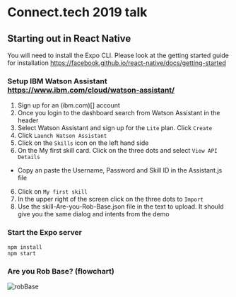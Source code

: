 # Connect.tech 2019 talk
## Starting out in React Native

You will need to install the Expo CLI. Please look at the getting started guide for installation https://facebook.github.io/react-native/docs/getting-started

### Setup IBM Watson Assistant https://www.ibm.com/cloud/watson-assistant/
1. Sign up for an (ibm.com)[] account
2. Once you login to the dashboard  search from Watson Assistant in the header
3. Select Watson Assistant and sign up for the `Lite` plan. Click `Create`
4. Click `Launch Watson Assistant`
5. Click on the `Skills` icon on the left hand side
6. On the My first skill card. Click on the three dots and select `View API Details`
 - Copy an paste the Username, Password and Skill ID in the Assistant.js file
6. Click on `My first skill`
7. In the upper right of the screen click on the three dots to `Import`
8. Use the skill-Are-you-Rob-Base.json file in the text to upload. It should give you the same dialog and intents from the demo

### Start the Expo server
```
npm install
npm start
```

### Are you Rob Base? (flowchart)
![robBase](https://user-images.githubusercontent.com/7145340/67034394-976a1680-f0e5-11e9-82d0-0ff659954eec.jpg)
